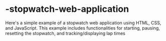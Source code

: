 # -stopwatch-web-application
Here's a simple example of a stopwatch web application using HTML, CSS, and JavaScript. This example includes functionalities for starting, pausing, resetting the stopwatch, and tracking/displaying lap times
